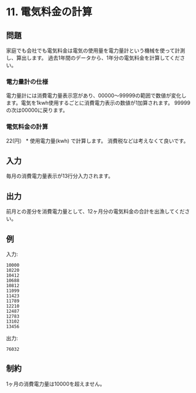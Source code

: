 # 11. 電気料金の計算

## 問題

家庭でも会社でも電気料金は電気の使用量を電力量計という機械を使って計測し、算出します。
過去1年間のデータから、1年分の電気料金を計算してください。

### 電力量計の仕様

電力量計には消費電力量表示窓があり、00000〜99999の範囲で数値が変化します。電気を1kwh使用するごとに消費電力表示の数値が1加算されます。
99999の次は00000に戻ります。

### 電気料金の計算

22(円） * 使用電力量(kwh) で計算します。
消費税などは考えなくて良いです。

## 入力

毎月の消費電力量表示が13行分入力されます。

## 出力

前月との差分を消費電力量として、12ヶ月分の電気料金の合計を出漁してください。

## 例

入力:
```
10000
10220
10412
10688
10812
11099
11423
11789
12210
12487
12783
13102
13456
```
出力:
```
76032
```

## 制約

1ヶ月の消費電力量は10000を超えません。

